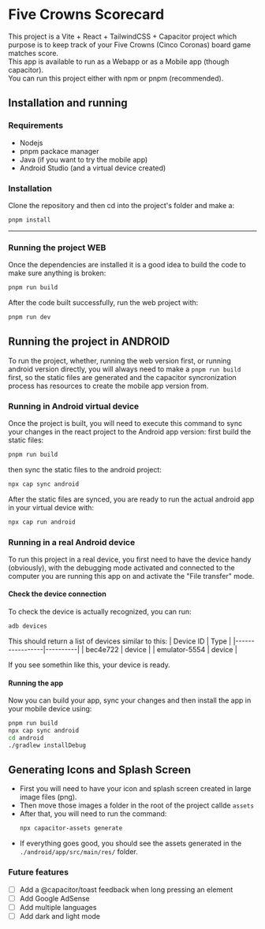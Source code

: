 # Five Crowns Scorecard
This project is a Vite + React + TailwindCSS + Capacitor project which purpose is to keep track of your Five Crowns (Cinco Coronas) board game matches score.  
This app is available to run as a Webapp or as a Mobile app (though capacitor).  
You can run this project either with npm or pnpm (recommended).

## Installation and running
### Requirements
- Nodejs
- pnpm packace manager
- Java (if you want to try the mobile app)
- Android Studio (and a virtual device created)

### Installation
Clone the repository and then cd into the project's folder and make a:  
```bash
pnpm install
```
---
### Running the project WEB
Once the dependencies are installed it is a good idea to build the code to make sure anything is broken:
```bash
pnpm run build
```

After the code built successfully, run the web project with:
```bash
pnpm run dev
```

## Running the project in ANDROID
To run the project, whether, running the web version first, or running android version directly, you will always need to make a ```pnpm run build``` first, so the static files are generated and the capacitor syncronization process has resources to create the mobile app version from.  
  
### Running in Android virtual device
Once the project is built, you will need to execute this command to sync your changes in the react project to the Android app version:
first build the static files:
```bash
pnpm run build
```
then sync the static files to the android project:
```bash
npx cap sync android
```
After the static files are synced, you are ready to run the actual android app in your virtual device with:
```bash
npx cap run android
```

### Running in a real Android device
To run this project in a real device, you first need to have the device handy (obviously), with the debugging mode activated and connected to the computer you are running this app on and activate the "File transfer" mode.

#### Check the device connection
To check the device is actually recognized, you can run:
```bash
adb devices
```
This should return a list of devices similar to this:
| Device ID       | Type     |
|-----------------|----------|
| bec4e722        | device   |
| emulator-5554   | device   |

If you see somethin like this, your device is ready.

#### Running the app
Now you can build your app, sync your changes and then install the app in your mobile device using:
```bash
pnpm run build  
npx cap sync android  
cd android  
./gradlew installDebug
```

## Generating Icons and Splash Screen
- First you will need to have your icon and splash screen created in large image files (png).
- Then move those images a folder in the root of the project callde `assets`
- After that, you will need to run the command:
    ```bash
    npx capacitor-assets generate
    ```
- If everything goes good, you should see the assets generated in the `./android/app/src/main/res/` folder.


### Future features
- [ ] Add a @capacitor/toast feedback when long pressing an element
- [ ] Add Google AdSense
- [ ] Add multiple languages
- [ ] Add dark and light mode